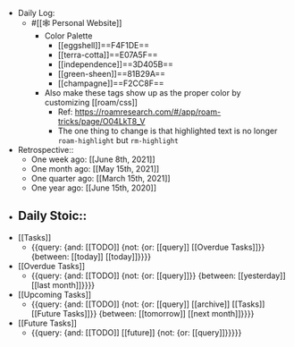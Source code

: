 - Daily Log:
    - #[[🕸 Personal Website]]
        - Color Palette
            - [[eggshell]]==F4F1DE==
            - [[terra-cotta]]==E07A5F==
            - [[independence]]==3D405B==
            - [[green-sheen]]==81B29A==
            - [[champagne]]==F2CC8F==
        - Also make these tags show up as the proper color by customizing [[roam/css]]
            - Ref: https://roamresearch.com/#/app/roam-tricks/page/O04LkT8_V
            - The one thing to change is that highlighted text is no longer `roam-highlight` but `rm-highlight`
- Retrospective::
    - One week ago: [[June 8th, 2021]]
    - One month ago: [[May 15th, 2021]]
    - One quarter ago: [[March 15th, 2021]]
    - One year ago: [[June 15th, 2020]]
- Daily Stoic::
    - 
- [[Tasks]]
    - {{query: {and: [[TODO]] {not: {or: [[query]] [[Overdue Tasks]]}} {between: [[today]] [[today]]}}}}
- [[Overdue Tasks]]
    - {{query: {and: [[TODO]] {not: {or: [[query]]}} {between: [[yesterday]] [[last month]]}}}}
- [[Upcoming Tasks]]
    - {{query: {and: [[TODO]] {not: {or: [[query]] [[archive]] [[Tasks]] [[Future Tasks]]}} {between: [[tomorrow]] [[next month]]}}}}
- [[Future Tasks]]
    - {{query: {and: [[TODO]] [[future]] {not: {or: [[query]]}}}}}
